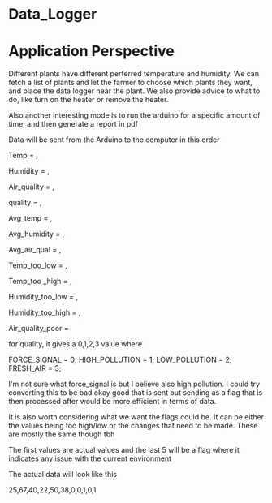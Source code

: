 # Data_Logger

# Application Perspective

Different plants have different perferred temperature and humidity. We can fetch a list of plants and let the farmer to choose which plants they want, and place the data logger near the plant. We also provide advice to what to do, like turn on the heater or remove the heater. 

Also another interesting mode is to run the arduino for a specific amount of time, and then generate a report in pdf

Data will be sent from the Arduino to the computer in this order

Temp = ,

Humidity = ,

Air_quality = ,

quality = , 

Avg_temp = ,

Avg_humidity = ,

Avg_air_qual = ,

Temp_too_low = ,

Temp_too _high = ,

Humidity_too_low = ,

Humidity_too_high = ,

Air_quality_poor =


for quality, it gives a 0,1,2,3 value where

FORCE_SIGNAL   = 0;
HIGH_POLLUTION = 1;
LOW_POLLUTION = 2;
FRESH_AIR = 3;

I'm not sure what force_signal is but I believe also high pollution. I could try converting this to be bad okay good that is sent but sending as a flag that is then processed after would be more efficient in terms of data.



It is also worth considering what we want the flags could be. It can be either the values being too high/low or the changes that need to be made. These are mostly the same though tbh

The first values are actual values and the last 5 will be a flag where it indicates any issue with the current environment

The actual data will look like this

25,67,40,22,50,38,0,0,1,0,1
